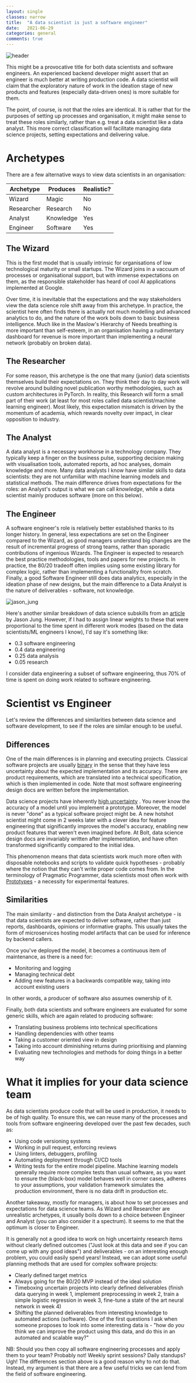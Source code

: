 ```yaml
---
layout: single
classes: narrow
title:  "A data scientist is just a software engineer"
date:   2021-06-29
categories: general
comments: true
---
```


![header](https://image.slidesharecdn.com/fsdl-berkeley-lecture11-deployment-and-monitoring-210412162411/95/lecture-11-ml-deployment-monitoring-full-stack-deep-learning-spring-2021-3-638.jpg?cb=1618244664)

This might be a provocative title for both data scientists and software engineers. An experienced backend developer
might assert that an engineer is much better at writing production code. A data scientist will claim that the
exploratory nature of work in the ideation stage of new products and features (especially data-driven ones) is more
suitable for them.

The point, of course, is not that the roles are identical. It is rather that for the purposes of setting up processes
and organisation, it might make sense to treat these roles similarly, rather than e.g. treat a data scientist like a
data analyst. This more correct classification will facilitate managing data science projects, setting expectations and
delivering value.

# Archetypes

There are a few alternative ways to view data scientists in an organisation:

|Archetype   |Produces   |Realistic?  |
|---|---|---|
|Wizard   | Magic  | No  |
|Researcher   | Research  | No  |
|Analyst   | Knowledge  |  Yes |
|Engineer   |  Software |  Yes |

## The Wizard

This is the first model that is usually intrinsic for organisations of low technological maturity or small startups. The
Wizard joins in a vaccuum of processes or organisational support, but with immense expectations on them, as the
responsible stakeholder has heard of cool AI applications implemented at Google.

Over time, it is inevitable that the expectations and the way stakeholders view the data science role shift away from
this archetype. In practice, the scientist here often finds there is actually not much modelling and advanced analytics
to do, and the nature of the work boils down to basic business intelligence. Much like in the Maslow's Hierarchy of
Needs breathing is more important than self-esteem, in an organisation having a rudimentary dashboard for revenue is
more important than implementing a neural network (probably on broken data).

## The Researcher

For some reason, this archetype is the one that many (junior) data scientists themselves build their expectations on.
They think their day to day work will revolve around building novel publication worthy methodologies, such as custom
architectures in PyTorch. In reality, this Research will form a small part of their work (at least for most roles called
data scientist/machine learning engineer). Most likely, this expectation mismatch is driven by the momentum of academia,
which rewards novelty over impact, in clear opposition to industry.

## The Analyst

A data analyst is a necessary workhorse in a technology company. They typically keep a finger on the business pulse,
supporting decision making with visualisation tools, automated reports, ad hoc analyses, domain knowledge and more. Many
data analysts I know have similar skills to data scientists: they are not unfamiliar with machine learning models and
statistical methods. The main difference drives from expectations for the roles: an Analyst's output is what we can
call *knowledge*, while a data scientist mainly produces software (more on this below).

## The Engineer

A software engineer's role is relatively better established thanks to its longer history. In general, less expectations
are set on the Engineer compared to the Wizard, as good managers understand big changes are the result of incremental
progress of strong teams, rather than sporadic contributions of ingenious Wizards. The Engineer is expected to research
the best practice methodologies, tools and papers for new projects. In practice, the 80/20 tradeoff often implies using
some existing library for complex logic, rather than implementing a functionality from scratch. Finally, a good Software
Engineer still does data analytics, especially in the ideation phase of new designs, but the main difference to a Data
Analyst is the nature of deliverables - software, not knowledge.

![jason_jung](https://miro.medium.com/max/2000/1*bw6Q4AkG9l6vZqaRgOAkfA.png)

Here's another similar breakdown of data science subskills from
an [article](https://towardsdatascience.com/mlevsds-3c89425baabb) by Jason Jung. However, if I had to assign linear
weights to these that were proportional to the time spent in different work modes (based on the data scientists/ML
engineers I know), I'd say it's something like:

* 0.3 software engineering
* 0.4 data engineering
* 0.25 data analysis
* 0.05 research

I consider data engineering a subset of software engineering, thus 70% of time is spent on doing work related to
software engineering.

# Scientist vs Engineer

Let's review the differences and similarities between data science and software development, to see if the roles are
similar enough to be useful.

## Differences

One of the main differences is in planning and executing projects. Classical software projects are
usually [binary](https://www.linkedin.com/posts/joonatan-samuel_data-science-teams-are-fundamentally-different-activity-6699589047687380993-SB4A)
in the sense that they have less uncertainty about the expected implementation and its accuracy. There are product
requirements, which are translated into a technical specification, which is then implemented in code. Note that most
software engineering design docs are written before the implementation.

Data science projects have
inherently [high uncertainty](https://www.comet.ml/site/why-software-engineering-processes-and-tools-dont-work-for-machine-learning/)
. You never know the accuracy of a model until you implement a prototype. Moreover, the model is never "done" as a
typical software project might be. A new hotshot scientist might come in 2 weeks later with a clever idea for feature
engineering that significantly improves the model's accuracy, enabling new product features that weren't even imagined
before. At Bolt, data science design docs are invariably written after implementation, and have often transformed
significantly compared to the initial idea.

This phenomenon means that data scientists work much more often with disposable notebooks and scripts to validate quick
hypotheses - probably where the notion that they can't write proper code comes from. In the terminology of Pragmatic
Programmer, data scientists most often work with [Prototypes](https://blog.codinghorror.com/the-prototype-pitfall/) - a
necessity for experimental features.

## Similarities

The main similarity - and distinction from the Data Analyst archetype - is that data scientists are expected to deliver
software, rather than just reports, dashboards, opinions or informative graphs. This usually takes the form of
microservices hosting model artifacts that can be used for inference by backend callers.

Once you've deployed the model, it becomes a continuous item of maintenance, as there is a need for:

* Monitoring and logging
* Managing technical debt
* Adding new features in a backwards compatible way, taking into account existing users

In other words, a producer of software also assumes ownership of it.

Finally, both data scientists and software engineers are evaluated for some generic skills, which are again related to
producing software:

* Translating business problems into technical specifications
* Handling dependencies with other teams
* Taking a customer oriented view in design
* Taking into account diminishing returns during prioritising and planning
* Evaluating new technologies and methods for doing things in a better way

# What it implies for your data science team

As data scientists produce code that will be used in production, it needs to be of high quality. To ensure this, we can
reuse many of the processes and tools from software engineering developed over the past few decades, such as:

* Using code versioning systems
* Working in pull request, enforcing reviews
* Using linters, debuggers, profiling
* Automating deployment through CI/CD tools
* Writing tests for the entire model pipeline. Machine learning models generally require more complex tests than usual
  software, as you want to ensure the (black-box) model behaves well in corner cases, adheres to your assumptions, your
  validation framework simulates the production environment, there is no data drift in production etc.

Another takeaway, mostly for managers, is about how to set processes and expectations for data science teams. As Wizard
and Researcher are unrealistic archetypes, it usually boils down to a choice between Engineer and Analyst (you can also
consider it a spectrum). It seems to me that the optimum is closer to Engineer.

It is generally not a good idea to work on high uncertainty research items without clearly defined outcomes ("Just look
at this data and see if you can come up with any good ideas") and deliverables - on an interesting enough problem, you
could easily spend years!
Instead, we can adopt some useful planning methods that are used for complex software projects:

* Clearly defined target metrics
* Always going for the 80/20 MVP instead of the ideal solution
* Timeboxing uncertain projects into clearly defined deliverables (finish data querying in week 1, implement
  preprocessing in week 2, train a simple logistic regression in week 3, fine-tune a state of the art neural network in
  week 4)
* Shifting the planned deliverables from interesting knowledge to automated actions (software). One of the first
  questions I ask when someone proposes to look into some interesting data is - "how do *you* think we can improve the
  product using this data, and do this in an automated and scalable way?"

NB: Should you then copy all software engineering processes and apply them to your team? Probably not!
Weekly sprint sessions? Daily standups? Ugh! The differences section above is a good reason why to not do that. Instead,
my argument is that there are a few useful tricks we can lend from the field of software engineering.


